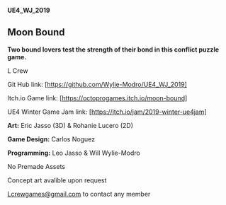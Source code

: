 **UE4_WJ_2019**

## Moon Bound
**Two bound lovers test the strength of their bond in this conflict puzzle game.**


L Crew 

Git Hub link:
[https://github.com/Wylie-Modro/UE4_WJ_2019]

Itch.io Game link: 
[https://octoprogames.itch.io/moon-bound]

UE4 Winter Game Jam link: 
[https://itch.io/jam/2019-winter-ue4jam]


**Art:** Eric Jasso (3D) & Rohanie Lucero (2D)

**Game Design:** Carlos Noguez

**Programming:** Leo Jasso & Will Wylie-Modro


No Premade Assets

Concept art avalible upon request 

Lcrewgames@gmail.com to contact any member 
